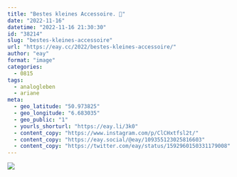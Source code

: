 ```yaml
---
title: "Bestes kleines Accessoire. 🥰"
date: "2022-11-16"
datetime: "2022-11-16 21:30:30"
id: "38214"
slug: "bestes-kleines-accessoire"
url: "https://eay.cc/2022/bestes-kleines-accessoire/"
author: "eay"
format: "image"
categories:
  - 0815
tags:
  - analogleben
  - ariane
meta:
  - geo_latitude: "50.973825"
  - geo_longitude: "6.683035"
  - geo_public: "1"
  - yourls_shorturl: "https://eay.li/3k0"
  - content_copy: "https://www.instagram.com/p/ClCHxtfsl2t/"
  - content_copy: "https://eay.social/@eay/109355123025816603"
  - content_copy: "https://twitter.com/eay/status/1592960150331179008"
---
```


![](https://eay.cc/uploads/2022/bestes-kleines-accessoire.jpg)
